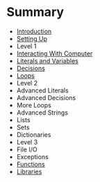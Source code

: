 # Summary

* [Introduction](README.md)
* [Setting Up](chapter1.md)
* Level 1
* [Interacting With Computer](interacting-with-computer.md)
* [Literals and Variables](literals-and-variables.md)
* [Decisions](decisions.md)
* [Loops](loops.md)
* Level 2
* Advanced Literals
* Advanced Decisions
* More Loops
* Advanced Strings
* Lists
* Sets
* Dictionaries
* Level 3
* File I/O
* Exceptions
* [Functions](functions.md)
* [Libraries](modules.md)

